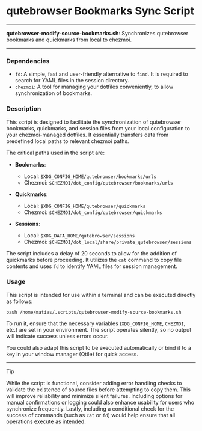 # qutebrowser Bookmarks Sync Script

---

**qutebrowser-modify-source-bookmarks.sh**: Synchronizes qutebrowser bookmarks and quickmarks from local to chezmoi.

---

### Dependencies

- `fd`: A simple, fast and user-friendly alternative to `find`. It is required to search for YAML files in the session directory.
- `chezmoi`: A tool for managing your dotfiles conveniently, to allow synchronization of bookmarks.

### Description

This script is designed to facilitate the synchronization of qutebrowser bookmarks, quickmarks, and session files from your local configuration to your chezmoi-managed dotfiles. It essentially transfers data from predefined local paths to relevant chezmoi paths.

The critical paths used in the script are:

- **Bookmarks**: 
  - Local: `$XDG_CONFIG_HOME/qutebrowser/bookmarks/urls`
  - Chezmoi: `$CHEZMOI/dot_config/qutebrowser/bookmarks/urls`
  
- **Quickmarks**: 
  - Local: `$XDG_CONFIG_HOME/qutebrowser/quickmarks`
  - Chezmoi: `$CHEZMOI/dot_config/qutebrowser/quickmarks`

- **Sessions**: 
  - Local: `$XDG_DATA_HOME/qutebrowser/sessions`
  - Chezmoi: `$CHEZMOI/dot_local/share/private_qutebrowser/sessions`

The script includes a delay of 20 seconds to allow for the addition of quickmarks before proceeding. It utilizes the `cat` command to copy file contents and uses `fd` to identify YAML files for session management.

### Usage

This script is intended for use within a terminal and can be executed directly as follows:

```
bash /home/matias/.scripts/qutebrowser-modify-source-bookmarks.sh
```

To run it, ensure that the necessary variables (`XDG_CONFIG_HOME`, `CHEZMOI`, etc.) are set in your environment. The script operates silently, so no output will indicate success unless errors occur.

You could also adapt this script to be executed automatically or bind it to a key in your window manager (Qtile) for quick access.

---

> [!TIP] 
> While the script is functional, consider adding error handling checks to validate the existence of source files before attempting to copy them. This will improve reliability and minimize silent failures. Including options for manual confirmations or logging could also enhance usability for users who synchronize frequently. Lastly, including a conditional check for the success of commands (such as `cat` or `fd`) would help ensure that all operations execute as intended.